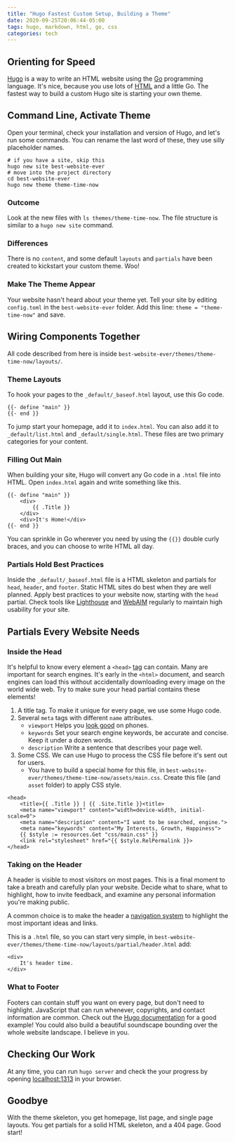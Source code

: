 ```yaml
---
title: "Hugo Fastest Custom Setup, Building a Theme"
date: 2020-09-25T20:06:44-05:00
tags: hugo, markdown, html, go, css
categories: tech
---
```


## Orienting for Speed

[Hugo](https://gohugo.io/) is a way to write an HTML website using the [Go](https://golang.org/) programming language. It's nice, because you use lots of [HTML](https://www.w3schools.com/html/html_intro.asp) and a little Go. The fastest way to build a custom Hugo site is starting your own theme.

## Command Line, Activate Theme

Open your terminal, check your installation and version of Hugo, and let's run some commands. You can rename the last word of these, they use silly placeholder names.

````
# if you have a site, skip this
hugo new site best-website-ever
# move into the project directory
cd best-website-ever
hugo new theme theme-time-now
````

### Outcome
Look at the new files with `ls themes/theme-time-now`. The file structure is similar to a `hugo new site` command. 

### Differences
There is no `content`, and some default `layouts` and `partials` have been created to kickstart your custom theme. Woo!

### Make The Theme Appear
Your website hasn't heard about your theme yet. Tell your site by editing `config.toml` in the `best-website-ever` folder. Add this line: `theme = "theme-time-now"` and save.

## Wiring Components Together

All code described from here is inside `best-website-ever/themes/theme-time-now/layouts/`.

### Theme Layouts

To hook your pages to the `_default/_baseof.html` layout, use this Go code.

````
{{- define "main" }}
{{- end }}
````

 To jump start your homepage, add it to `index.html`. You can also add it to `_default/list.html` and `_default/single.html`. These files are two primary categories for your content.

### Filling Out Main

When building your site, Hugo will convert any Go code in a `.html` file into HTML. Open `index.html` again and write something like this.

```
{{- define "main" }}
    <div>
        {{ .Title }}
    </div>
    <div>It's Home!</div>
{{- end }}
```

You can sprinkle in Go wherever you need by using the `{{}}` double curly braces, and you can choose to write HTML all day.

### Partials Hold Best Practices

Inside the `_default/_baseof.html` file is a HTML skeleton and partials for `head`, `header`, and `footer`. Static HTML sites do best when they are well planned. Apply best practices to your website now, starting with the `head` partial. Check tools like [Lighthouse](https://developers.google.com/web/tools/lighthouse/) and [WebAIM](https://webaim.org/) regularly to maintain high usability for your site.

## Partials Every Website Needs

### Inside the Head

It's helpful to know every element a `<head>` [tag](https://www.w3schools.com/html/html_head.asp_) can contain. Many are important for search engines. It's early in the `<html>` document, and search engines can load this without accidentally downloading every image on the world wide web. Try to make sure your head partial contains these elements!

1. A title tag. To make it unique for every page, we use some Hugo code.
1. Several `meta` tags with different `name` attributes.
    * `viewport` Helps you [look good](https://www.w3schools.com/css/css_rwd_viewport.asp) on phones.
    * `keywords` Set your search engine keywords, be accurate and concise. Keep it under a dozen words.
    * `description` Write a sentence that describes your page well.
1. Some CSS. We can use Hugo to process the CSS file before it's sent out for users. 
    * You have to build a special home for this file, in `best-website-ever/themes/theme-time-now/assets/main.css`. Create this file (and `asset` folder) to apply CSS style.

```
<head>
    <title>{{ .Title }} | {{ .Site.Title }}<title>
    <meta name="viewport" content="width=device-width, initial-scale=0">
    <meta name="description" content="I want to be searched, engine.">
    <meta name="keywords" content="My Interests, Growth, Happiness">
    {{ $style := resources.Get "css/main.css" }}
    <link rel="stylesheet" href="{{ $style.RelPermalink }}>
</head>
```

### Taking on the Header

A header is visible to most visitors on most pages. This is a final moment to take a breath and carefully plan your website. Decide what to share, what to highlight, how to invite feedback, and examine any  personal information you're making public.

A common choice is to make the header a [navigation system](https://www.w3schools.com/css/css_navbar.asp) to highlight the most important ideas and links.

This is a `.html` file, so you can start very simple, in `best-website-ever/themes/theme-time-now/layouts/partial/header.html` add:

```
<div>
    It's header time.
</div>
```

### What to Footer

Footers can contain stuff you want on every page, but don't need to highlight. JavaScript that can run whenever, copyrights, and contact information are common. Check out the [Hugo documentation](https://gohugo.io/templates/partials/#example-footerhtml) for a good example! You could also build a beautiful soundscape bounding over the whole website landscape. I believe in you.

## Checking Our Work

At any time, you can run `hugo server` and check the your progress by opening [localhost:1313](http://localhost:1313/) in your browser.

## Goodbye

With the theme skeleton, you get homepage, list page, and single page layouts. You get partials for a solid HTML skeleton, and a 404 page. Good start!